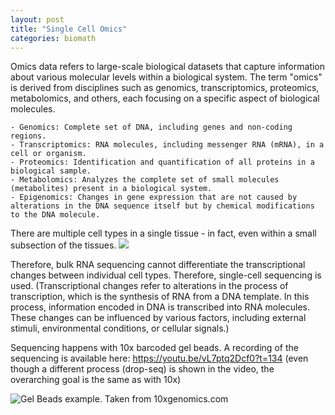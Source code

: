 ```yaml
---
layout: post
title: "Single Cell Omics"
categories: biomath
---
```


Omics data refers to large-scale biological datasets that capture information about various molecular levels within a biological system. The term "omics" is derived from disciplines such as genomics, transcriptomics, proteomics, metabolomics, and others, each focusing on a specific aspect of biological molecules.

    - Genomics: Complete set of DNA, including genes and non-coding regions.
    - Transcriptomics: RNA molecules, including messenger RNA (mRNA), in a cell or organism.
    - Proteomics: Identification and quantification of all proteins in a biological sample.
    - Metabolomics: Analyzes the complete set of small molecules (metabolites) present in a biological system.
    - Epigenomics: Changes in gene expression that are not caused by alterations in the DNA sequence itself but by chemical modifications to the DNA molecule.

There are multiple cell types in a single tissue - in fact, even within a small subsection of the tissues.
![](https://i.imgur.com/E9fjGGn.png)

Therefore, bulk RNA sequencing cannot differentiate the transcriptional changes between individual cell types. Therefore, single-cell sequencing is used. 
(Transcriptional changes refer to alterations in the process of transcription, which is the synthesis of RNA from a DNA template. In this process, information encoded in DNA is transcribed into RNA molecules. These changes can be influenced by various factors, including external stimuli, environmental conditions, or cellular signals.)

Sequencing happens with 10x barcoded gel beads. A recording of the sequencing is available here: https://youtu.be/vL7ptq2Dcf0?t=134 (even though a different process (drop-seq) is shown in the video, the overarching goal is the same as with 10x)

![Gel Beads example. Taken from 10xgenomics.com](https://kb.10xgenomics.com/hc/article_attachments/360091053751/Screenshot_2021-03-30_131342.png)
